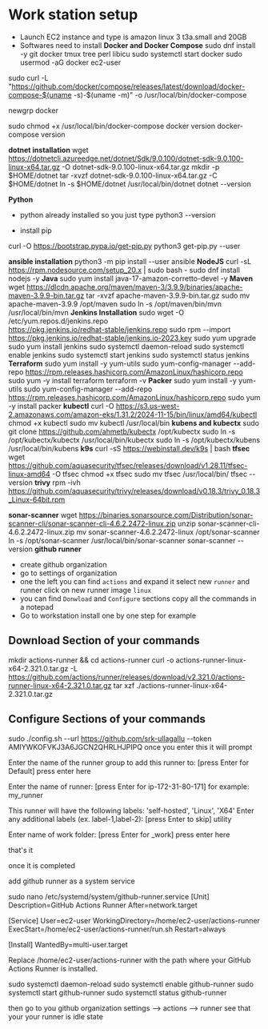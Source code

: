 # Work station setup
- Launch EC2 instance and type is amazon linux 3 t3a.small and 20GB
- Softwares need to install
**Docker and Docker Compose**
sudo dnf install -y git docker tmux tree perl libicu
sudo systemctl start docker
sudo usermod -aG docker ec2-user

sudo curl -L "https://github.com/docker/compose/releases/latest/download/docker-compose-$(uname -s)-$(uname -m)" -o /usr/local/bin/docker-compose

newgrp docker

sudo chmod +x /usr/local/bin/docker-compose
docker version
docker-compose version

**dotnet installation**
wget https://dotnetcli.azureedge.net/dotnet/Sdk/9.0.100/dotnet-sdk-9.0.100-linux-x64.tar.gz -O dotnet-sdk-9.0.100-linux-x64.tar.gz
mkdir -p $HOME/dotnet
tar -xvzf dotnet-sdk-9.0.100-linux-x64.tar.gz -C $HOME/dotnet
ln -s $HOME/dotnet /usr/local/bin/dotnet
dotnet --version

**Python**
- python already installed so you just type python3 --version

- install pip

curl -O https://bootstrap.pypa.io/get-pip.py
python3 get-pip.py --user

**ansible installation**
python3 -m pip install --user ansible
**NodeJS**
curl -sL https://rpm.nodesource.com/setup_20.x | sudo bash -
sudo dnf install nodejs -y 
**Java**
sudo yum install java-17-amazon-corretto-devel -y
**Maven**
wget https://dlcdn.apache.org/maven/maven-3/3.9.9/binaries/apache-maven-3.9.9-bin.tar.gz
tar -xvzf apache-maven-3.9.9-bin.tar.gz
sudo mv apache-maven-3.9.9 /opt/maven
sudo ln -s /opt/maven/bin/mvn /usr/local/bin/mvn
**Jenkins Installation**
sudo wget -O /etc/yum.repos.d/jenkins.repo \
    https://pkg.jenkins.io/redhat-stable/jenkins.repo
sudo rpm --import https://pkg.jenkins.io/redhat-stable/jenkins.io-2023.key
sudo yum upgrade
sudo yum install jenkins
sudo systemctl daemon-reload
sudo systemctl enable jenkins
sudo systemctl start jenkins
sudo systemctl status jenkins
**Terraform**
sudo yum install -y yum-utils
sudo yum-config-manager --add-repo https://rpm.releases.hashicorp.com/AmazonLinux/hashicorp.repo
sudo yum -y install terraform
terraform -v
**Packer**
sudo yum install -y yum-utils
sudo yum-config-manager --add-repo https://rpm.releases.hashicorp.com/AmazonLinux/hashicorp.repo
sudo yum -y install packer
**kubectl**
curl -O https://s3.us-west-2.amazonaws.com/amazon-eks/1.31.2/2024-11-15/bin/linux/amd64/kubectl
chmod +x kubectl
sudo mv kubectl /usr/local/bin
**kubens and kubectx**
sudo git clone https://github.com/ahmetb/kubectx /opt/kubectx
sudo ln -s /opt/kubectx/kubectx /usr/local/bin/kubectx
sudo ln -s /opt/kubectx/kubens /usr/local/bin/kubens
**k9s**
curl -sS https://webinstall.dev/k9s | bash
**tfsec**
wget https://github.com/aquasecurity/tfsec/releases/download/v1.28.11/tfsec-linux-amd64 -O tfsec
chmod +x tfsec
sudo mv tfsec /usr/local/bin/
tfsec --version
**trivy**
rpm -ivh https://github.com/aquasecurity/trivy/releases/download/v0.18.3/trivy_0.18.3_Linux-64bit.rpm

**sonar-scanner**
wget https://binaries.sonarsource.com/Distribution/sonar-scanner-cli/sonar-scanner-cli-4.6.2.2472-linux.zip 
unzip sonar-scanner-cli-4.6.2.2472-linux.zip
mv sonar-scanner-4.6.2.2472-linux /opt/sonar-scanner
ln -s /opt/sonar-scanner /usr/local/bin/sonar-scanner
sonar-scanner --version
**github runner**
- create github organization
- go to settings of organization
- one the left you can find `actions` and expand it select new `runner` and runner click on new runner image `linux`
- you can find `Donwload` and `Configure` sections copy all the commands in a notepad
- Go to workstation install one by one step for example

Download Section of your commands
----------------------------------
mkdir actions-runner && cd actions-runner
curl -o actions-runner-linux-x64-2.321.0.tar.gz -L https://github.com/actions/runner/releases/download/v2.321.0/actions-runner-linux-x64-2.321.0.tar.gz
tar xzf ./actions-runner-linux-x64-2.321.0.tar.gz

Configure Sections of your commands
-----------------------------------
sudo ./config.sh --url https://github.com/srk-ullagallu --token AMIYWKOFVKJ3A6JGCN2QHRLHJPIPQ  once you enter this it will prompt

Enter the name of the runner group to add this runner to: [press Enter for Default] press enter here

Enter the name of runner: [press Enter for ip-172-31-80-171]  <please give your desired name> for example: my_runner

This runner will have the following labels: 'self-hosted', 'Linux', 'X64'
Enter any additional labels (ex. label-1,label-2): [press Enter to skip] utility

Enter name of work folder: [press Enter for _work] press enter here

that's it

once it is completed 

add github runner as a system service

sudo nano /etc/systemd/system/github-runner.service
[Unit]
Description=GitHub Actions Runner
After=network.target

[Service]
User=ec2-user
WorkingDirectory=/home/ec2-user/actions-runner
ExecStart=/home/ec2-user/actions-runner/run.sh
Restart=always

[Install]
WantedBy=multi-user.target


Replace /home/ec2-user/actions-runner with the path where your GitHub Actions Runner is installed.

sudo systemctl daemon-reload
sudo systemctl enable github-runner
sudo systemctl start github-runner
sudo systemctl status github-runner

then go to you github organization settings --> actions --> runner see that your your runner is idle state












